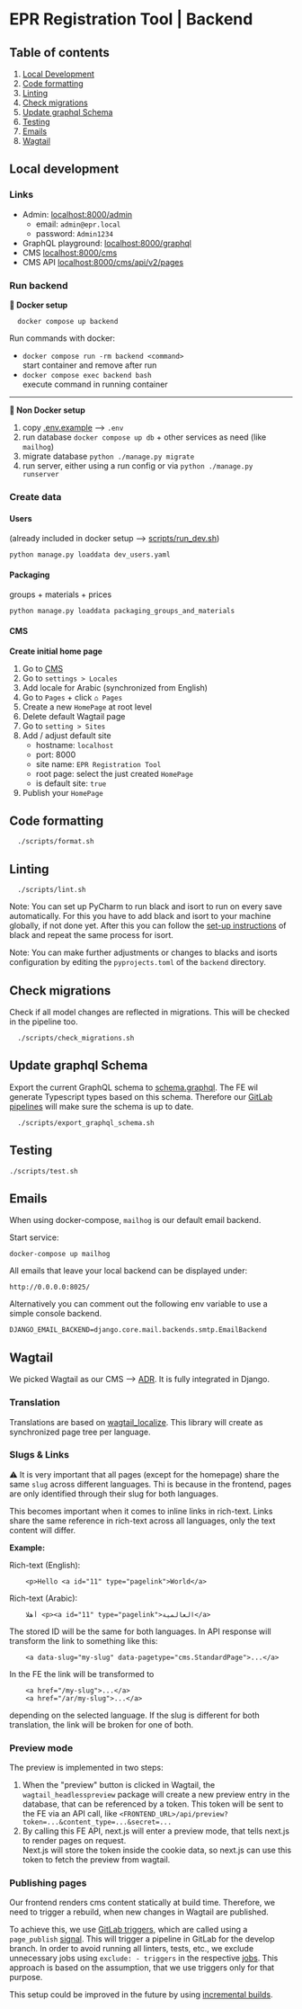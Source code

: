 # EPR Registration Tool | Backend

## Table of contents
1. [Local Development](#local-development)
2. [Code formatting](#code-formatting)
3. [Linting](#linting)
4. [Check migrations](#check-migrations)
5. [Update graphql Schema](#update-graphql-schema)
6. [Testing](#testing)
8. [Emails](#emails)
9. [Wagtail](#wagtail)


## Local development

### Links

- Admin: [localhost:8000/admin]()
  - email: `admin@epr.local`  
  - password: `Admin1234`
- GraphQL playground: [localhost:8000/graphql]()
- CMS [localhost:8000/cms]()
- CMS API [localhost:8000/cms/api/v2/pages]()

### Run backend

**🐳 Docker setup**

      docker compose up backend

Run commands with docker:
- `docker compose run -rm backend <command>`  
   start container and remove after run
- `docker compose exec backend bash`  
   execute command in running container

-----
**🐍 Non Docker setup**

1. copy [.env.example](./apps/config/.env.example) --> `.env`
2. run database `docker compose up db` + other services as need (like `mailhog`)
3. migrate database `python ./manage.py migrate`
4. run server, either using a run config or via `python ./manage.py runserver`


### Create data

#### Users

(already included in docker setup --> [scripts/run_dev.sh](scripts/run_dev.sh))

    python manage.py loaddata dev_users.yaml

#### Packaging

groups + materials + prices

    python manage.py loaddata packaging_groups_and_materials

#### CMS

**Create initial home page**

1. Go to [CMS](localhost:8000/cms)
2. Go to `settings > Locales`
3. Add locale for Arabic (synchronized from English)
4. Go to `Pages` + click `⌂ Pages`
5. Create a new `HomePage` at root level
6. Delete default Wagtail page
7. Go to `setting > Sites`
8. Add / adjust default site
   - hostname: `localhost`
   - port: 8000
   - site name: `EPR Registration Tool`
   - root page: select the just created `HomePage` 
   - is default site: `true`
9. Publish your `HomePage`


## Code formatting

      ./scripts/format.sh

## Linting

      ./scripts/lint.sh

Note:
You can set up PyCharm to run black and isort to run on every save automatically.
For this you have to add black and isort to your machine globally, if not done yet.
After this you can follow the [set-up instructions](https://black.readthedocs.io/en/stable/integrations/editors.html#pycharm-intellij-idea) of black and repeat the same process for isort.

Note:
You can make further adjustments or changes to blacks and isorts configuration by editing the `pyprojects.toml` of the `backend` directory.


## Check migrations

Check if all model changes are reflected in migrations. 
This will be checked in the pipeline too.

      ./scripts/check_migrations.sh

## Update graphql Schema

Export the current GraphQL schema to [schema.graphql](schema.graphql).
The FE wil generate Typescript types based on this schema. 
Therefore our [GitLab pipelines](../.gitlab-ci.yml) will make sure the schema is up to date.

      ./scripts/export_graphql_schema.sh

## Testing

    ./scripts/test.sh

## Emails

When using docker-compose, `mailhog` is our default email backend.

Start service:

    docker-compose up mailhog

All emails that leave your local backend can be displayed under:

    http://0.0.0.0:8025/

Alternatively you can comment out the following env variable to use a simple console backend.

    DJANGO_EMAIL_BACKEND=django.core.mail.backends.smtp.EmailBackend

## Wagtail

We picked Wagtail as our CMS --> [ADR](../docs/decisions/0001-use-wagtail-as-cms.md).
It is fully integrated in Django.

### Translation

Translations are based on [wagtail_localize](https://wagtail-localize.org/). 
This library will create as synchronized page tree per language.

### Slugs & Links

⚠️ It is very important that all pages (except for the homepage) share the same `slug` across different languages.
Thi is because in the frontend, pages are only identified through their slug for both languages.

This becomes important when it comes to inline links in rich-text.
Links share the same reference in rich-text across all languages, only the text content will differ. 

**Example:**


Rich-text (English): 


        <p>Hello <a id="11" type="pagelink">World</a>  

Rich-text (Arabic): 
        
        أهلا <p><a id="11" type="pagelink">العالمية</a>

The stored ID will be the same for both languages. 
In API response will transform the link to something like this:

        <a data-slug="my-slug" data-pagetype="cms.StandardPage">...</a>

In the FE the link will be transformed to 
        
        <a href="/my-slug">...</a>
        <a href="/ar/my-slug">...</a>

depending on the selected language. If the slug is different for both translation, the link will be broken
for one of both.

### Preview mode

The preview is implemented in two steps:

1. When the "preview" button is clicked in Wagtail, the `wagtail_headlesspreview` package will create
   a new preview entry in the database, that can be referenced by a token. This token will be sent to
   the FE via an API call, like `<FRONTEND_URL>/api/preview?token=...&content_type=...&secret=...`
2. By calling this FE API, next.js will enter a preview mode, that tells next.js to render pages on request.  
   Next.js will store the token inside the cookie data, so next.js can use this token to fetch the preview 
   from wagtail.

### Publishing pages

Our frontend renders cms content statically at build time.
Therefore, we need to trigger a rebuild, when new changes in Wagtail are published.

To achieve this, we use 
[GitLab triggers](https://gitlab.ambient-innovation.com/giz/epr-registration-tool/-/settings/ci_cd),
which are called using a `page_publish` [signal](apps/cms/signals.py).
This will trigger a pipeline in GitLab for the develop branch.
In order to avoid running all linters, tests, etc., we exclude unnecessary jobs using
`exclude: - triggers` in the respective [jobs](../.gitlab-ci.yml). 
This approach is based on the assumption, that we use triggers only for that purpose.

This setup could be improved in the future by using 
[incremental builds](https://nextjs.org/docs/basic-features/data-fetching/incremental-static-regeneration). 
